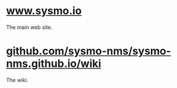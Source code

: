 www.sysmo.io
============
The main web site.


[github.com/sysmo-nms/sysmo-nms.github.io/wiki](github.com/sysmo-nms/sysmo-nms.github.io/wiki)
==============================================================================================
The wiki.
